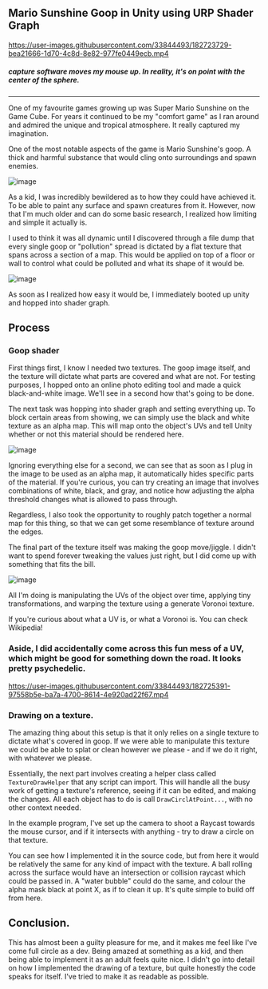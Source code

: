 ## Mario Sunshine Goop in Unity using URP Shader Graph

https://user-images.githubusercontent.com/33844493/182723729-bea21666-1d70-4c8d-8e82-977fe0449ecb.mp4

##### capture software moves my mouse up. In reality, it's on point with the center of the sphere. 
---

One of my favourite games growing up was Super Mario Sunshine on the Game Cube. For years it continued to be my "comfort game" as I ran around and admired the unique and tropical atmosphere. It really captured my imagination. 

One of the most notable aspects of the game is Mario Sunshine's goop. A thick and harmful substance that would cling onto surroundings and spawn enemies.

![image](https://user-images.githubusercontent.com/33844493/182473867-c4dd5b55-94d8-4a23-b173-b3d04b35c41b.png)

As a kid, I was incredibly bewildered as to how they could have achieved it. To be able to paint any surface and spawn creatures from it. However, now that I'm much older and can do some basic research, I realized how limiting and simple it actually is.

I used to think it was all dynamic until I discovered through a file dump that every single goop or "pollution" spread is dictated by a flat texture that spans across a section of a map. This would be applied on top of a floor or wall to control what could be polluted and what its shape of it would be. 

![image](https://user-images.githubusercontent.com/33844493/182474311-0d99e31e-9d83-4724-b805-7fe2eb7b7e20.png)

As soon as I realized how easy it would be, I immediately booted up unity and hopped into shader graph.

## Process

### Goop shader

First things first, I know I needed two textures. The goop image itself, and the texture will dictate what parts are covered and what are not. For testing purposes, I hopped onto an online photo editing tool and made a quick black-and-white image. We'll see in a second how that's going to be done.

The next task was hopping into shader graph and setting everything up. To block certain areas from showing, we can simply use the black and white texture as an alpha map. This will map onto the object's UVs and tell Unity whether or not this material should be rendered here.

![image](https://user-images.githubusercontent.com/33844493/182724500-5544ef42-6adb-4678-b3b2-01c7a7086877.png)

Ignoring everything else for a second, we can see that as soon as I plug in the image to be used as an alpha map, it automatically hides specific parts of the material. If you're curious, you can try creating an image that involves combinations of white, black, and gray, and notice how adjusting the alpha threshold changes what is allowed to pass through. 

Regardless, I also took the opportunity to roughly patch together a normal map for this thing, so that we can get some resemblance of texture around the edges.

The final part of the texture itself was making the goop move/jiggle. I didn't want to spend forever tweaking the values just right, but I did come up with something that fits the bill.

 ![image](https://user-images.githubusercontent.com/33844493/182725066-0a0b2acc-d5b3-4d9c-a012-59577a780181.png)

All I'm doing is manipulating the UVs of the object over time, applying tiny transformations, and warping the texture using a generate Voronoi texture.

If you're curious about what a UV is, or what a Voronoi is. You can check Wikipedia! 

### Aside, I did accidentally come across this fun mess of a UV, which might be good for something down the road. It looks pretty psychedelic. 

https://user-images.githubusercontent.com/33844493/182725391-97558b5e-ba7a-4700-8614-4e920ad22f67.mp4

### Drawing on a texture.

The amazing thing about this setup is that it only relies on a single texture to dictate what's covered in goop. If we were able to manipulate this texture we could be able to splat or clean however we please - and if we do it right, with whatever we please. 

Essentially, the next part involves creating a helper class called `TextureDrawHelper` that any script can import. This will handle all the busy work of getting a texture's reference, seeing if it can be edited, and making the changes. All each object has to do is call `DrawCirclAtPoint...`, with no other context needed.

In the example program, I've set up the camera to shoot a Raycast towards the mouse cursor, and if it intersects with anything - try to draw a circle on that texture.

You can see how I implemented it in the source code, but from here it would be relatively the same for any kind of impact with the texture. A ball rolling across the surface would have an intersection or collision raycast which could be passed in. A "water bubble" could do the same, and colour the alpha mask black at point X, as if to clean it up. It's quite simple to build off from here.

## Conclusion.

This has almost been a guilty pleasure for me, and it makes me feel like I've come full circle as a dev. Being amazed at something as a kid, and then being able to implement it as an adult feels quite nice. I didn't go into detail on how I implemented the drawing of a texture, but quite honestly the code speaks for itself. I've tried to make it as readable as possible.  


